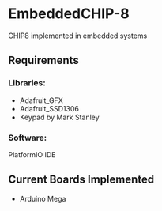 # EmbeddedCHIP-8
CHIP8 implemented in embedded systems

## Requirements
### Libraries:
* Adafruit_GFX
* Adafruit_SSD1306 
* Keypad by Mark Stanley

### Software:
PlatformIO IDE

## Current Boards Implemented
* Arduino Mega

